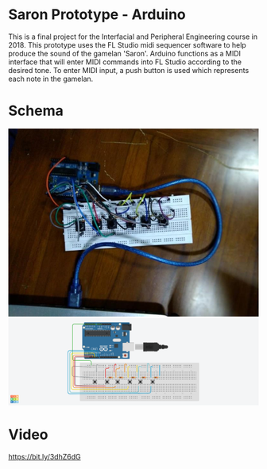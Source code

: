 # Saron Prototype - Arduino
 This is a final project for the Interfacial and Peripheral Engineering course in 2018. This prototype uses the FL Studio midi sequencer software to help produce the sound of the gamelan 'Saron'. Arduino functions as a MIDI interface that will enter MIDI commands into FL Studio according to the desired tone. To enter MIDI input, a push button is used which represents each note in the gamelan.
# Schema
![Gambar1](https://github.com/diazamaliana/Saron-Prototype_Arduino/blob/main/documentation.jpg)
![Gambar2](https://github.com/diazamaliana/Saron-Prototype_Arduino/blob/main/schema.png)
# Video 
 https://bit.ly/3dhZ6dG
